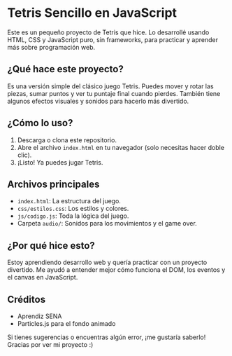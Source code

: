# Tetris Sencillo en JavaScript

Este es un pequeño proyecto de Tetris que hice. Lo desarrollé usando HTML, CSS y JavaScript puro, sin frameworks, para practicar y aprender más sobre programación web.

## ¿Qué hace este proyecto?
Es una versión simple del clásico juego Tetris. Puedes mover y rotar las piezas, sumar puntos y ver tu puntaje final cuando pierdes. También tiene algunos efectos visuales y sonidos para hacerlo más divertido.

## ¿Cómo lo uso?
1. Descarga o clona este repositorio.
2. Abre el archivo `index.html` en tu navegador (solo necesitas hacer doble clic).
3. ¡Listo! Ya puedes jugar Tetris.

## Archivos principales
- `index.html`: La estructura del juego.
- `css/estilos.css`: Los estilos y colores.
- `js/codigo.js`: Toda la lógica del juego.
- Carpeta `audio/`: Sonidos para los movimientos y el game over.

## ¿Por qué hice esto?
Estoy aprendiendo desarrollo web y quería practicar con un proyecto divertido. Me ayudó a entender mejor cómo funciona el DOM, los eventos y el canvas en JavaScript.

## Créditos
- Aprendiz SENA
- Particles.js para el fondo animado

Si tienes sugerencias o encuentras algún error, ¡me gustaría saberlo! Gracias por ver mi proyecto :)
